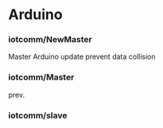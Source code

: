 # Arduino

### iotcomm/NewMaster
Master Arduino
update prevent data collision

### iotcomm/Master

prev.

### iotcomm/slave

